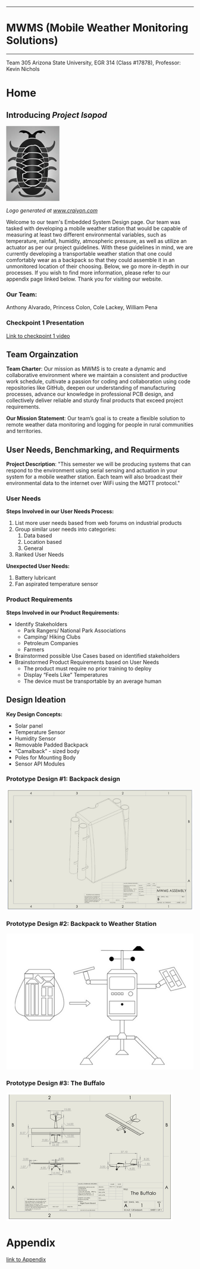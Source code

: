 
---
# MWMS (Mobile Weather Monitoring Solutions)
---

Team 305 Arizona State University, EGR 314 (Class #17878), Professor: Kevin Nichols

# Home

## Introducing _Project Isopod_

![Alt text](pictures/logo_1a.png)

_Logo generated at www.craiyon.com_

Welcome to our team's Embedded System Design page. Our team was tasked with developing a mobile weather station that would be capable of measuring at least two different environmental variables, such as temperature, rainfall, humidity, atmospheric pressure, as well as utilize an actuator as per our project guidelines. With these guidelines in mind, we are currently developing a transportable weather station that one could comfortably wear as a backpack so that they could assemble it in an unmonitored location of their choosing. Below, we go more in-depth in our processes. If you wish to find more information, please refer to our appendix page linked below. Thank you for visiting our website. 

### Our Team:

Anthony Alvarado, Princess Colon, Cole Lackey, William Pena

### Checkpoint 1 Presentation

[Link to checkpoint 1 video](https://youtu.be/IFEdKx9uXrw)

## Team Orgainzation

**Team Charter**: Our mission as MWMS is to create a dynamic and collaborative environment where we maintain a consistent and productive work schedule, cultivate a passion for coding and collaboration using code repositories like GitHub, deepen our understanding of manufacturing processes, advance our knowledge in professional PCB design, and collectively deliver reliable and sturdy final products that exceed project requirements.

**Our Mission Statement**: Our team’s goal is to create a flexible solution to remote weather data monitoring and logging for people in rural communities and territories.


## User Needs, Benchmarking, and Requirments

**Project Description**: "This semester we will be producing systems that can respond to the environment using serial sensing and actuation in your system for a mobile weather station. Each team will also broadcast their environmental data to the internet over WiFi using the MQTT protocol."

### User Needs

**Steps Involved in our User Needs Process:**
1. List more user needs based from web forums on industrial products
2. Group similar user needs into categories: 
    1. Data based
    2. Location based
    3. General
3. Ranked User Needs

**Unexpected User Needs:** 
1. Battery lubricant
2. Fan aspirated temperature sensor

### Product Requirements

**Steps Involved in our Product Requirements:**

* Identify Stakeholders
    * Park Rangers/ National Park Associations
    * Camping/ Hiking Clubs
    * Petroleum Companies
    * Farmers
* Brainstormed possible Use Cases based on identified stakeholders
* Brainstormed Product Requirements based on User Needs
    * The product must require no prior training to deploy
    * Display “Feels Like” Temperatures
    * The device must be transportable by an average human


## Design Ideation

**Key Design Concepts:** 
* Solar panel
* Temperature Sensor
* Humidity Sensor
* Removable Padded Backpack
* “Camalback” - sized body
* Poles for Mounting Body
* Sensor API Modules

### Prototype Design #1: Backpack design 

![Alt text](pictures/prototype_1a.png)

### Prototype Design #2: Backpack to Weather Station

![Alt text](pictures/prototype_2.png)

### Prototype Design #3: The Buffalo

![Alt text](pictures/prototype_3a.png)


# Appendix

[link to Appendix](/appendix.md)
